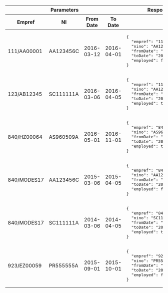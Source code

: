 <table>
    <thead>
        <tr>
            <th style="width:55%" colspan="4">Parameters</th>
            <th style="width:45%">Response</th>
        </tr>
        <tr>
            <th style="width:20%">Empref</th>
            <th style="width:25%">NI</th>
            <th style="width:22.5%">From Date</th>
            <th style="width:22.5%">To Date</th>
            <th>&nbsp;</th>
        </tr>
    </thead>
    <tbody>
        <tr>
          <td>111/AA00001</td>
          <td>AA123456C</td>
          <td>2016-03-12</td>
          <td>2016-04-01</td>
          <td><pre class="code--block">{
  "empref": "111/AA00001",
  "nino": "AA123456C",
  "fromDate": "2016-03-12",
  "toDate": "2016-04-01",
  "employed": false
}</pre>
          </td>
        </tr>
        <tr>
          <td>123/AB12345</td>
          <td>SC111111A</td>
          <td>2016-03-06</td>
          <td>2016-04-05</td>
          <td><pre class="code--block">{
  "empref": "111/AA00001",
  "nino": "AA123456C",
  "fromDate": "2016-03-06",
  "toDate": "2016-04-05",
  "employed": true
}</pre>
          </td>
        </tr>
        <tr>
          <td>840/HZ00064</td>
          <td>AS960509A</td>
          <td>2016-05-01</td>
          <td>2016-11-01</td>
          <td><pre class="code--block">{
  "empref": "840/HZ00064",
  "nino": "AS960509A",
  "fromDate": "2016-05-01",
  "toDate": "2016-11-01",
  "employed": true
}</pre>
          </td>
        </tr>
        <tr>
          <td>840/MODES17</td>
          <td>AA123456C</td>
          <td>2015-03-06</td>
          <td>2015-04-05</td>
          <td><pre class="code--block">{
  "empref": "840/MODES17",
  "nino": "AA123456C",
  "fromDate": "2015-03-06",
  "toDate": "2015-04-05",
  "employed": false
}</pre>
          </td>
        </tr>
        <tr>
          <td>840/MODES17</td>
          <td>SC111111A</td>
          <td>2014-03-06</td>
          <td>2014-04-05</td>
          <td><pre class="code--block">{
  "empref": "840/MODES17",
  "nino": "SC111111A",
  "fromDate": "2014-03-06",
  "toDate": "2014-04-05",
  "employed": true
}</pre>
          </td>
        </tr>
        <tr>
          <td>923/EZ00059</td>
          <td>PR555555A</td>
          <td>2015-09-01</td>
          <td>2015-10-01</td>
          <td><pre class="code--block">{
  "empref": "923/EZ00059",
  "nino": "PR555555A",
  "fromDate": "2015-09-01",
  "toDate": "2015-10-01",
  "employed": false
}</pre>
          </td>
        </tr>
    </tbody>
</table>
